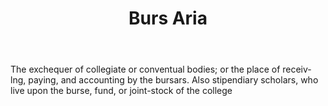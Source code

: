 ---
title: Burs Aria
letter: B
permalink: "/definitions/bld-burs-aria.html"
body: The exchequer of collegiate or conventual bodies; or the place of receiv-lng,
  paying, and accounting by the bursars. Also stipendiary scholars, who live upon
  the burse, fund, or joint-stock of the college
published_at: '2018-07-07'
source: Black's Law Dictionary 2nd Ed (1910)
layout: post
---